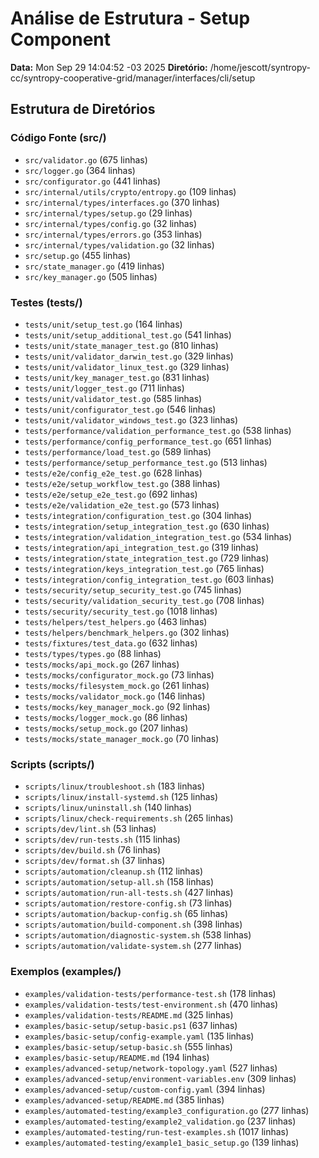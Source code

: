 # Análise de Estrutura - Setup Component

**Data:** Mon Sep 29 14:04:52 -03 2025
**Diretório:** /home/jescott/syntropy-cc/syntropy-cooperative-grid/manager/interfaces/cli/setup

## Estrutura de Diretórios

### Código Fonte (src/)
- `src/validator.go` (675 linhas)
- `src/logger.go` (364 linhas)
- `src/configurator.go` (441 linhas)
- `src/internal/utils/crypto/entropy.go` (109 linhas)
- `src/internal/types/interfaces.go` (370 linhas)
- `src/internal/types/setup.go` (29 linhas)
- `src/internal/types/config.go` (32 linhas)
- `src/internal/types/errors.go` (353 linhas)
- `src/internal/types/validation.go` (32 linhas)
- `src/setup.go` (455 linhas)
- `src/state_manager.go` (419 linhas)
- `src/key_manager.go` (505 linhas)

### Testes (tests/)
- `tests/unit/setup_test.go` (164 linhas)
- `tests/unit/setup_additional_test.go` (541 linhas)
- `tests/unit/state_manager_test.go` (810 linhas)
- `tests/unit/validator_darwin_test.go` (329 linhas)
- `tests/unit/validator_linux_test.go` (329 linhas)
- `tests/unit/key_manager_test.go` (831 linhas)
- `tests/unit/logger_test.go` (711 linhas)
- `tests/unit/validator_test.go` (585 linhas)
- `tests/unit/configurator_test.go` (546 linhas)
- `tests/unit/validator_windows_test.go` (323 linhas)
- `tests/performance/validation_performance_test.go` (538 linhas)
- `tests/performance/config_performance_test.go` (651 linhas)
- `tests/performance/load_test.go` (589 linhas)
- `tests/performance/setup_performance_test.go` (513 linhas)
- `tests/e2e/config_e2e_test.go` (628 linhas)
- `tests/e2e/setup_workflow_test.go` (388 linhas)
- `tests/e2e/setup_e2e_test.go` (692 linhas)
- `tests/e2e/validation_e2e_test.go` (573 linhas)
- `tests/integration/configuration_test.go` (304 linhas)
- `tests/integration/setup_integration_test.go` (630 linhas)
- `tests/integration/validation_integration_test.go` (534 linhas)
- `tests/integration/api_integration_test.go` (319 linhas)
- `tests/integration/state_integration_test.go` (729 linhas)
- `tests/integration/keys_integration_test.go` (765 linhas)
- `tests/integration/config_integration_test.go` (603 linhas)
- `tests/security/setup_security_test.go` (745 linhas)
- `tests/security/validation_security_test.go` (708 linhas)
- `tests/security/security_test.go` (1018 linhas)
- `tests/helpers/test_helpers.go` (463 linhas)
- `tests/helpers/benchmark_helpers.go` (302 linhas)
- `tests/fixtures/test_data.go` (632 linhas)
- `tests/types/types.go` (88 linhas)
- `tests/mocks/api_mock.go` (267 linhas)
- `tests/mocks/configurator_mock.go` (73 linhas)
- `tests/mocks/filesystem_mock.go` (261 linhas)
- `tests/mocks/validator_mock.go` (146 linhas)
- `tests/mocks/key_manager_mock.go` (92 linhas)
- `tests/mocks/logger_mock.go` (86 linhas)
- `tests/mocks/setup_mock.go` (207 linhas)
- `tests/mocks/state_manager_mock.go` (70 linhas)

### Scripts (scripts/)
- `scripts/linux/troubleshoot.sh` (183 linhas)
- `scripts/linux/install-systemd.sh` (125 linhas)
- `scripts/linux/uninstall.sh` (140 linhas)
- `scripts/linux/check-requirements.sh` (265 linhas)
- `scripts/dev/lint.sh` (53 linhas)
- `scripts/dev/run-tests.sh` (115 linhas)
- `scripts/dev/build.sh` (76 linhas)
- `scripts/dev/format.sh` (37 linhas)
- `scripts/automation/cleanup.sh` (112 linhas)
- `scripts/automation/setup-all.sh` (158 linhas)
- `scripts/automation/run-all-tests.sh` (427 linhas)
- `scripts/automation/restore-config.sh` (73 linhas)
- `scripts/automation/backup-config.sh` (65 linhas)
- `scripts/automation/build-component.sh` (398 linhas)
- `scripts/automation/diagnostic-system.sh` (538 linhas)
- `scripts/automation/validate-system.sh` (277 linhas)

### Exemplos (examples/)
- `examples/validation-tests/performance-test.sh` (178 linhas)
- `examples/validation-tests/test-environment.sh` (470 linhas)
- `examples/validation-tests/README.md` (325 linhas)
- `examples/basic-setup/setup-basic.ps1` (637 linhas)
- `examples/basic-setup/config-example.yaml` (135 linhas)
- `examples/basic-setup/setup-basic.sh` (555 linhas)
- `examples/basic-setup/README.md` (194 linhas)
- `examples/advanced-setup/network-topology.yaml` (527 linhas)
- `examples/advanced-setup/environment-variables.env` (309 linhas)
- `examples/advanced-setup/custom-config.yaml` (394 linhas)
- `examples/advanced-setup/README.md` (385 linhas)
- `examples/automated-testing/example3_configuration.go` (277 linhas)
- `examples/automated-testing/example2_validation.go` (237 linhas)
- `examples/automated-testing/run-test-examples.sh` (1017 linhas)
- `examples/automated-testing/example1_basic_setup.go` (139 linhas)

